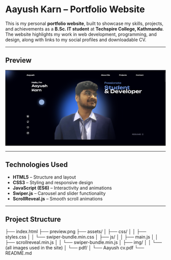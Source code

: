 # Aayush Karn – Portfolio Website

This is my personal **portfolio website**, built to showcase my skills, projects, and achievements as a **B.Sc. IT student** at **Techspire College, Kathmandu**. The website highlights my work in web development, programming, and design, along with links to my social profiles and downloadable CV.

---

## Preview

![Website Preview](preview.png)

---

## Technologies Used

- **HTML5** – Structure and layout  
- **CSS3** – Styling and responsive design  
- **JavaScript (ES6)** – Interactivity and animations  
- **Swiper.js** – Carousel and slider functionality  
- **ScrollReveal.js** – Smooth scroll animations

---

## Project Structure
├── index.html
├── preview.png
├── assets/
│ ├── css/
│ │ ├── styles.css
│ │ └── swiper-bundle.min.css
│ ├── js/
│ │ ├── main.js
│ │ ├── scrollreveal.min.js
│ │ └── swiper-bundle.min.js
│ ├── img/
│ │ └── (all images used in the site)
│ └── pdf/
│ └── Aayush cv.pdf
└── README.md
